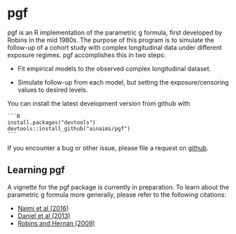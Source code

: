 
<!-- README.md is generated from README.Rmd. Please edit that file -->
pgf
===

pgf is an R implementation of the parametric g formula, first developed by Robins in the mid 1980s. The purpose of this program is to simulate the follow-up of a cohort study with complex longitudinal data under different exposure regimes. pgf accomplishes this in two steps:

-   Fit empirical models to the observed complex longitudinal dataset.

-   Simulate follow-up from each model, but setting the exposure/censoring values to desired levels.

You can install the latest development version from github with

    ```R
    install.packages("devtools")
    devtools::install_github("ainaimi/pgf")
    ```

If you encounter a bug or other issue, please file a request on [github](https://github.com/ainaimi/pgf/issues).

Learning pgf
------------

A vignette for the pgf package is currently in preparation. To learn about the parametric g formula more generally, please refer to the following citations:

-   [Naimi et al (2016)](https://academic.oup.com/ije/article-abstract/doi/10.1093/ije/dyw323/2760169/An-Introduction-to-G-Methods?redirectedFrom=fulltext)
-   [Daniel et al (2013)](http://onlinelibrary.wiley.com/doi/10.1002/sim.5686/abstract)
-   [Robins and Hernan (2009)](https://cdn1.sph.harvard.edu/wp-content/uploads/sites/343/2013/03/abc.pdf)
